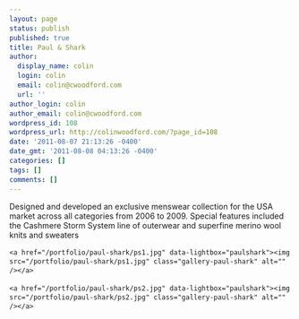 ```yaml
---
layout: page
status: publish
published: true
title: Paul & Shark
author:
  display_name: colin
  login: colin
  email: colin@cwoodford.com
  url: ''
author_login: colin
author_email: colin@cwoodford.com
wordpress_id: 108
wordpress_url: http://colinwoodford.com/?page_id=108
date: '2011-08-07 21:13:26 -0400'
date_gmt: '2011-08-08 04:13:26 -0400'
categories: []
tags: []
comments: []
---
```

<div class="gallery">
	<p>Designed and developed an exclusive menswear collection for the USA market across all categories from 2006 to 2009. Special features included the Cashmere Storm System line of outerwear and superfine merino wool knits and sweaters</p>

	<a href="/portfolio/paul-shark/ps1.jpg" data-lightbox="paulshark"><img src="/portfolio/paul-shark/ps1.jpg" class="gallery-paul-shark" alt="" /></a>

	<a href="/portfolio/paul-shark/ps2.jpg" data-lightbox="paulshark"><img src="/portfolio/paul-shark/ps2.jpg" class="gallery-paul-shark" alt="" /></a>
</div>
